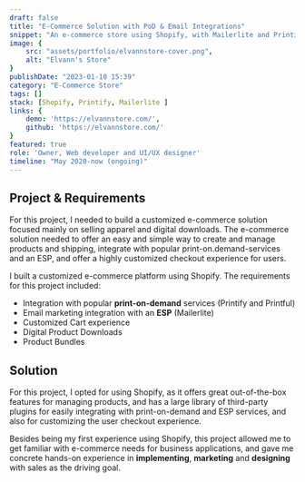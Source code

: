 ```yaml
---
draft: false
title: "E-Commerce Solution with PoD & Email Integrations"
snippet: "An e-commerce store using Shopify, with Mailerlite and Printify Integrations."
image: {
    src: "assets/portfolio/elvannstore-cover.png",
    alt: "Elvann's Store"
}
publishDate: "2023-01-10 15:39"
category: "E-Commerce Store"
tags: []
stack: [Shopify, Printify, Mailerlite ]
links: {
    demo: 'https://elvannstore.com/',
    github: 'https://elvannstore.com/'
}
featured: true
role: 'Owner, Web developer and UI/UX designer'
timeline: "May 2020-now (ongoing)"
---
```


## Project & Requirements

For this project, I needed to build a customized e-commerce solution focused mainly on selling apparel and digital downloads.  The e-commerce solution needed to offer an easy and simple way to create and manage products and shipping, integrate with popular print-on.demand-services and an ESP, and offer a highly customized checkout experience for users.

I built a customized e-commerce platform using Shopify.  The requirements for this project included:

- Integration with popular **print-on-demand** services (Printify and Printful)
- Email marketing integration with an **ESP** (Mailerlite)
- Customized Cart experience
- Digital Product Downloads
- Product Bundles


## Solution

For this project, I opted for using Shopify, as it offers great out-of-the-box features for managing products, and has a large library of third-party plugins for easily integrating with print-on-demand and ESP services, and also for customizing the user checkout experience.

Besides being my first experience using Shopify, this project allowed me to get familiar with e-commerce needs for business applications, and gave me concrete hands-on experience in **implementing**, **marketing** and **designing** with sales as the driving goal.


 <!-- Although this project wasn't very heavily reliant on code, I got to learn the basics of the **Liquid template synthax**, and setup customizations for the website.

for this project, I needed a platform that could easily integrate with popular **print-on-demand** services, as I did not want to manage the **warehousing** of my products.  I also wanted more **flexibility** with the designs and a **low-risk** option for selling merchandise.  The rest of the store was going to be pretty simple as the rest of my products are mostly Digital Music downloads. -->

<!-- Besides product management, one of the most important aspects of this project for me was being able to integrate my store to my **Email Service Provider**, Mailerlite, so that I could keep track of the sales coming from **email marketing**.

This project was pretty simple and straight-forward, and frankly not extremely tech-intensive as plugins already existed to help with most of the project needs. Nonetheless I believe sometimes the most simple route is the best.  Using a pre-built solution for this was the best option for me as I needed to put up something quick and reliable that did not require a lot of customization. -->